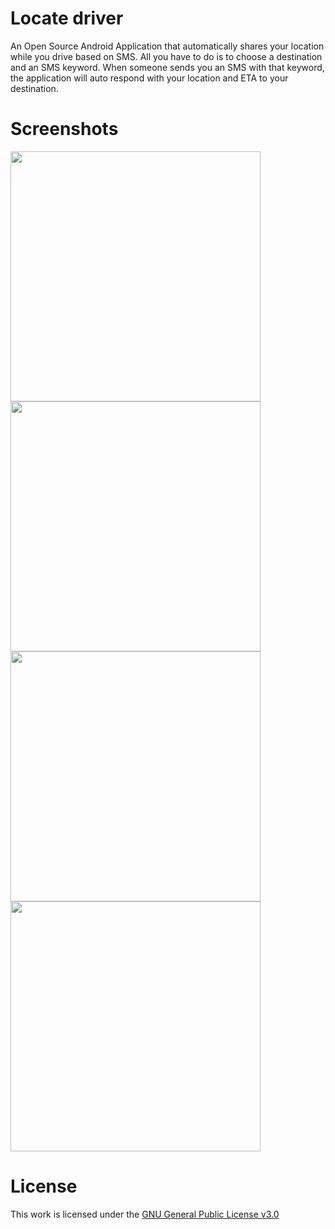 # Locate driver
An Open Source Android Application that automatically shares your location while you drive based on SMS. 
All you have to do is to choose a destination and an SMS keyword. When someone sends you an SMS with that keyword, the application will auto respond with your location and ETA to your destination.


# Screenshots
<img src="http://i.imgur.com/PoqOmM2.png" width="400">
<img src="http://i.imgur.com/c7R7tZN.png" width="400">
<img src="http://i.imgur.com/pNenn0U.png" width="400">
<img src="http://i.imgur.com/dRtUsJb.png" width="400">

# License
This work is licensed under the [GNU General Public License v3.0](https://www.gnu.org/licenses/gpl-3.0.en.html)
